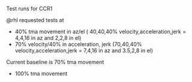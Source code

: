 Test runs for CCR1

@rhl requested tests at

* 40% tma movement in az/el ( 40,40,40% velocity,acceleration,jerk = 4,4,16 in az and 2,2,8 in el)
* 70% velocity/40% in acceleration, jerk (70,40,40% velocity,acceleration,jerk = 7,4,16 in az and 3.5,2,8 in el)

Current baseline is 70% tma movement

* 100% tma movement